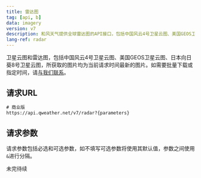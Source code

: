 ```yaml
---
title: 雷达图
tag: [api, b]
data: imagery
version: v7
description: 和风天气提供全球雷达图的API接口，包括中国风云4号卫星云图、美国GEOS卫星云图、日本向日葵8号卫星云图。
lang-ref: radar
---
```


卫星云图和雷达图，包括中国风云4号卫星云图、美国GEOS卫星云图、日本向日葵8号卫星云图，所获取的图片均为当前请求时间最新的图片。如需要批量下载或指定时间，请[与我们联系](https://www.qweather.com/contact)。

## 请求URL

```html
# 商业版
https://api.qweather.net/v7/radar?{parameters}
```

## 请求参数

请求参数包括必选和可选参数，如不填写可选参数将使用其默认值，参数之间使用`&`进行分隔。

未完待续


